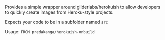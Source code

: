Provides a simple wrapper around gliderlabs/herokuish to allow developers to quickly create images from Heroku-style projects.

Expects your code to be in a subfolder named `src`

Usage:
```FROM predakanga/herokuish-onbuild```
